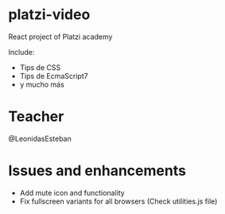 # platzi-video
React project of Platzi academy

Include:
- Tips de CSS
- Tips de EcmaScript7
- y mucho más

# Teacher
@LeonidasEsteban

# Issues and enhancements
- Add mute icon and functionality 
- Fix fullscreen variants for all browsers (Check utilities.js file)
